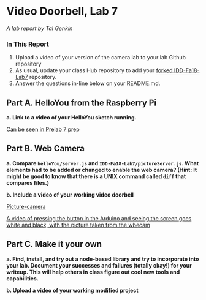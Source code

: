 # Video Doorbell, Lab 7

*A lab report by Tal Genkin*

### In This Report

1. Upload a video of your version of the camera lab to your lab Github repository
1. As usual, update your class Hub repository to add your [forked IDD-Fa18-Lab7](/FAR-Lab/IDD-Fa18-Lab7) repository.
1. Answer the questions in-line below on your README.md.

## Part A. HelloYou from the Raspberry Pi

**a. Link to a video of your HelloYou sketch running.**

[Can be seen in Prelab 7 prep](https://github.com/TalGenkin/Interactive--Device-Design/blob/master/Lab7Prep.md)

## Part B. Web Camera

**a. Compare `helloYou/server.js` and `IDD-Fa18-Lab7/pictureServer.js`. What elements had to be added or changed to enable the web camera? (Hint: It might be good to know that there is a UNIX command called `diff` that compares files.)**

**b. Include a video of your working video doorbell**

[Picture-camera](https://github.com/TalGenkin/Interactive--Device-Design/blob/master/cameraPicture.png)

[A video of pressing the button in the Arduino and seeing the screen goes white and black, with the picture taken from the wbecam](https://youtu.be/Tw60-grqKYY)

## Part C. Make it your own

**a. Find, install, and try out a node-based library and try to incorporate into your lab. Document your successes and failures (totally okay!) for your writeup. This will help others in class figure out cool new tools and capabilities.**

**b. Upload a video of your working modified project**
